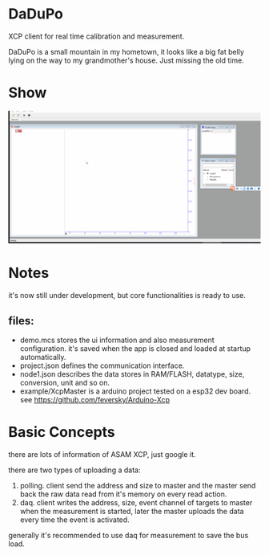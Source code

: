 # DaDuPo
XCP client for real time calibration and measurement.

DaDuPo is a small mountain in my hometown, it looks like a big fat belly lying on the way to my grandmother's house. Just missing the old time.

# Show
<img src="showit.gif"/>

# Notes
it's now still under development, but core functionalities is ready to use.

## files:
- demo.mcs stores the ui information and also measurement configuration. it's saved when the app is closed and loaded at startup automatically.
- project.json defines the communication interface.
- node1.json describes the data stores in RAM/FLASH, datatype, size, conversion, unit and so on.
- example/XcpMaster is a arduino project tested on a esp32 dev board. see https://github.com/feversky/Arduino-Xcp

# Basic Concepts
there are lots of information of ASAM XCP, just google it.

there are two types of uploading a data:
1. polling.  client send the address and size to master and the master send back the raw data read from it's memory on every read action.
2. daq. client writes the address, size, event channel of targets to master when the measurement is started, later the master uploads the data every time the event is activated.

generally it's recommended to use daq for measurement to save the bus load.
